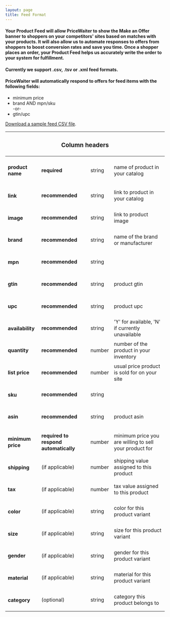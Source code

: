 ```yaml
---
layout: page
title: Feed Format
---
```


<h4>
    Your Product Feed will allow PriceWaiter to show the Make an Offer banner to shoppers on your competitors' sites based on matches with your products. It will also allow us to automate responses to offers from shoppers to boost conversion rates and save you time. Once a shopper places an order, your Product Feed helps us accurately write the order to your system for fulfillment.
</h4>

<h4>Currently we support .csv, .tsv or .xml feed formats.</h4>

<h4>PriceWaiter will automatically respond to offers for feed items with the following fields:</h4>

<ul>
    <li>minimum price</li>
    <li>brand AND mpn/sku</li>
    <p style="margin: 0">-or-</p>
    <li>gtin/upc</li>
</ul>

<a href="/files/pricewaiter_sample_feed.csv">Download a sample feed CSV file</a>.

<table>
    <thead>
        <tr>
            <th colspan="4"><h3>Column headers</h3></th>
        </tr>
    </thead>
    <tbody>
        <tr>
            <td><h4>product name</h4></td>
            <td><strong>required</strong></td>
            <td>string</td>
            <td>name of product in your catalog</td>
        </tr>
        <tr>
            <td><h4>link</h4></td>
            <td><strong>recommended</strong></td>
            <td>string</td>
            <td>link to product in your catalog</td>
        </tr>
        <tr>
            <td><h4>image</h4></td>
            <td><strong>recommended</strong></td>
            <td>string</td>
            <td>link to product image</td>
        </tr>
        <tr>
            <td><h4>brand</h4></td>
            <td><strong>recommended</strong></td>
            <td>string</td>
            <td>name of the brand or manufacturer</td>
        </tr>
        <tr>
            <td><h4>mpn</h4></td>
            <td><strong>recommended</strong></td>
            <td>string</td>
            <td></td>
        </tr>        
        <tr>
            <td><h4>gtin</h4></td>
            <td><strong>recommended</strong></td>
            <td>string</td>
            <td>product gtin</td>
        </tr>        
        <tr>
            <td><h4>upc</h4></td>
            <td><strong>recommended</strong></td>
            <td>string</td>
            <td>product upc</td>
        </tr>        
        <tr>
            <td><h4>availability</h4></td>
            <td><strong>recommended</strong></td>
            <td>string</td>
            <td>'Y' for available, 'N' if currently unavailable</td>
        </tr>
        <tr>
            <td><h4>quantity</h4></td>
            <td><strong>recommended</strong></td>
            <td>number</td>
            <td>number of the product in your inventory</td>
        </tr>
        <tr>
            <td><h4>list price</h4></td>
            <td><strong>recommended</strong></td>
            <td>number</td>
            <td>usual price product is sold for on your site</td>
        </tr>
        <tr>
            <td><h4>sku</h4></td>
            <td><strong>recommended</strong></td>
            <td>string</td>
            <td></td>
        </tr>
        <tr>
            <td><h4>asin</h4></td>
            <td><strong>recommended</strong></td>
            <td>string</td>
            <td>product asin</td>
        </tr>
        <tr>
            <td><h4>minimum price</h4></td>
            <td><strong>required to respond automatically</strong></td>
            <td>number</td>
            <td>minimum price you are willing to sell your product for</td>
        </tr>
        <tr>
            <td><h4>shipping</h4></td>
            <td>(if applicable)</td>
            <td>number</td>
            <td>shipping value assigned to this product</td>
        </tr>
        <tr>
            <td><h4>tax</h4></td>
            <td>(if applicable)</td>
            <td>number</td>
            <td>tax value assigned to this product</td>
        </tr>
        <tr>
            <td><h4>color</h4></td>
            <td>(if applicable)</td>
            <td>string</td>
            <td>color for this product variant</td>
        </tr>
        <tr>
            <td><h4>size</h4></td>
            <td>(if applicable)</td>
            <td>string</td>
            <td>size for this product variant</td>
        </tr>
        <tr>
            <td><h4>gender</h4></td>
            <td>(if applicable)</td>
            <td>string</td>
            <td>gender for this product variant</td>
        </tr>
        <tr>
            <td><h4>material</h4></td>
            <td>(if applicable)</td>
            <td>string</td>
            <td>material for this product variant</td>
        </tr>
        <tr>
            <td><h4>category</h4></td>
            <td>(optional)</td>
            <td>string</td>
            <td>category this product belongs to</td>
        </tr>
    </tbody>
</table>
